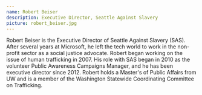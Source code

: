 ```yaml
---
name: Robert Beiser 
description: Executive Director, Seattle Against Slavery 
picture: robert_beiser.jpg 
---
```

Robert Beiser is the Executive Director of Seattle Against Slavery (SAS). After several years at Microsoft, he left the tech world to work in the non-profit sector as a social justice advocate. Robert began working on the issue of human trafficking in 2007. His role with SAS began in 2010 as the volunteer Public Awareness Campaigns Manager, and he has been executive director since 2012. Robert holds a Master's of Public Affairs from UW and is a member of the Washington Statewide Coordinating Committee on Trafficking.

